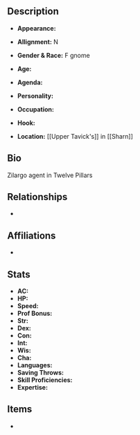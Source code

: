 ## Description
- **Appearance:** 

- **Allignment:** N

- **Gender & Race:** F gnome

- **Age:** 

- **Agenda:** 

- **Personality:** 

- **Occupation:** 

- **Hook:** 

- **Location:** [[Upper Tavick's]] in [[Sharn]]

## Bio
Zilargo agent in Twelve Pillars

## Relationships
- 

## Affiliations
- 

## Stats
- **AC:** 
- **HP:** 
- **Speed:** 
- **Prof Bonus:** 
- **Str:** 
- **Dex:** 
- **Con:** 
- **Int:** 
- **Wis:** 
- **Cha:** 
- **Languages:** 
- **Saving Throws:** 
- **Skill Proficiencies:** 
- **Expertise:** 


## Items
- 
